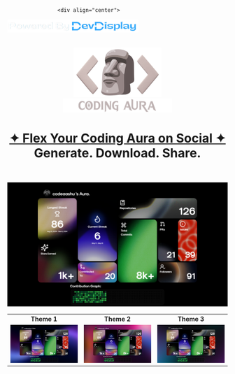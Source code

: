                     <div align="center"> 
<a href="https://www.devdisplay.org/" target="_blank"><img src="./public/assets/PoweredByDevDisplay.png" width="300px" /></a>
</div></br>

<div align="center">
    <img src="/public/assets/CodingAura..png" alt="Coding Aura" width="200px" /><br>
    <img src="/public/assets/LetterMark.png" alt="Coding Aura" width="250px" />
  <br><h1 align="center"><a href="https://codingaura.vercel.app/"><strong>✦ Flex Your Coding Aura on Social ✦</strong></a><br>Generate. Download. Share.</h1><br>
</div>
<p align="center">
  <img src="/public/assets/theme0.png" alt="Theme0" width="850" />
</p>

<table align="center">
  <tr align="center">
    <td><b>Theme 1</b></td>
    <td><b>Theme 2</b></td>
    <td><b>Theme 3</b></td>
  </tr>
  <tr align="center">
    <td><img src="/public/assets/theme1.png" alt="Theme1" width="250px" /></td>
    <td><img src="/public/assets/theme2.png" alt="Theme2" width="250px" /></td>
    <td><img src="/public/assets/theme3.png" alt="Theme3" width="250px" /></td>
  </tr>
</table>

